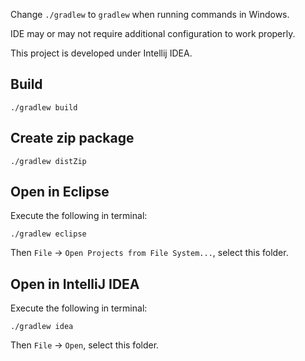 Change `./gradlew` to `gradlew` when running commands in Windows.

IDE may or may not require additional configuration to work properly.

This project is developed under Intellij IDEA.

## Build

    ./gradlew build

## Create zip package

    ./gradlew distZip

## Open in Eclipse

Execute the following in terminal:

    ./gradlew eclipse

Then `File` -> `Open Projects from File System...`, select this folder.

## Open in IntelliJ IDEA

Execute the following in terminal:

    ./gradlew idea

Then `File` -> `Open`, select this folder.



